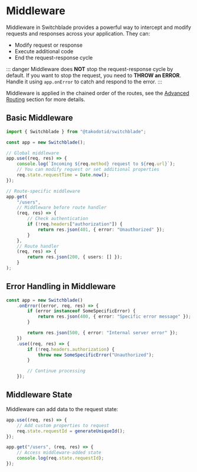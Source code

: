 # Middleware

Middleware in Switchblade provides a powerful way to intercept and modify requests and responses across your application. They can:

- Modify request or response
- Execute additional code
- End the request-response cycle

::: danger
Middleware does **NOT** stop the request-response cycle by default. If you want to stop the request, you need to **THROW an ERROR**. Handle it using `app.onError` to catch and respond to the error.
:::

Middleware is applied in the chained order of the routes, see the [Advanced Routing](routing.md#middleware-advanced-routing) section for more details.

## Basic Middleware

```typescript
import { Switchblade } from "@takodotid/switchblade";

const app = new Switchblade();

// Global middleware
app.use((req, res) => {
    console.log(`Incoming ${req.method} request to ${req.url}`);
    // You can modify request or set additional properties
    req.state.requestTime = Date.now();
});

// Route-specific middleware
app.get(
    "/users",
    // Middleware before route handler
    (req, res) => {
        // Check authentication
        if (!req.headers["authorization"]) {
            return res.json(401, { error: "Unauthorized" });
        }
    },
    // Route handler
    (req, res) => {
        return res.json(200, { users: [] });
    }
);
```

## Error Handling in Middleware

```typescript
const app = new Switchblade()
    .onError((error, req, res) => {
        if (error instanceof SomeSpecificError) {
            return res.json(400, { error: "Specific error message" });
        }

        return res.json(500, { error: "Internal server error" });
    })
    .use((req, res) => {
        if (!req.headers.authorization) {
            throw new SomeSpecificError("Unauthorized");
        }

        // Continue processing
    });
```

## Middleware State

Middleware can add data to the request state:

```typescript
app.use((req, res) => {
    // Add custom properties to request
    req.state.requestId = generateUniqueId();
});

app.get("/users", (req, res) => {
    // Access middleware-added state
    console.log(req.state.requestId);
});
```
